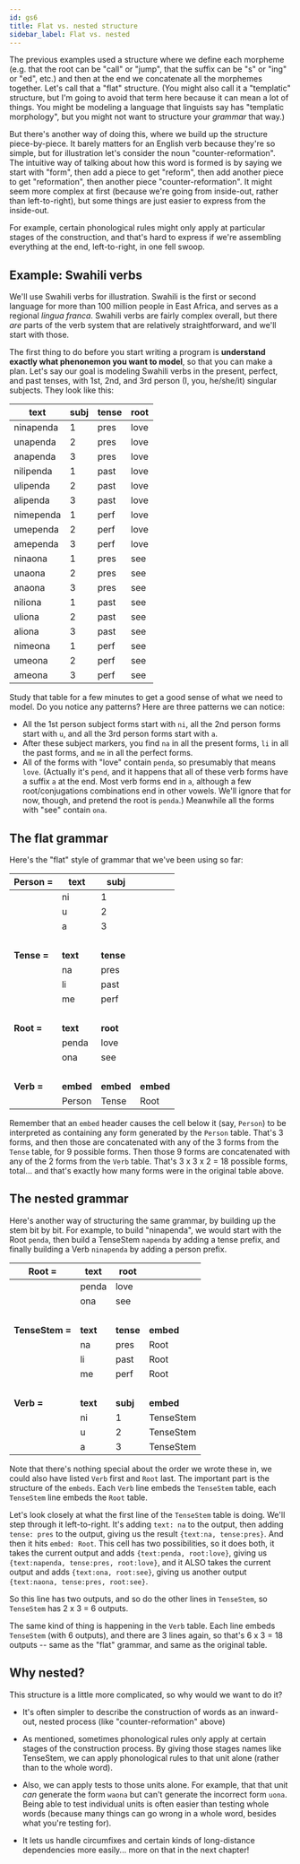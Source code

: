 ```yaml
---
id: gs6
title: Flat vs. nested structure
sidebar_label: Flat vs. nested
---
```


The previous examples used a structure where we define each morpheme (e.g. that the root can be "call" or "jump", that the suffix can be "s" or "ing" or "ed", etc.) and then at the end we concatenate all the morphemes together.  Let's call that a "flat" structure.  (You might also call it a "templatic" structure, but I'm going to avoid that term here because it can mean a lot of things.  You might be modeling a language that linguists say has "templatic morphology", but you might not want to structure your *grammar* that way.)

But there's another way of doing this, where we build up the structure piece-by-piece.  It barely matters for an English verb because they're so simple, but for illustration let's consider the noun "counter-reformation".  The intuitive way of talking about how this word is formed is by saying we start with "form", then add a piece to get "reform", then add another piece to get "reformation", then another piece "counter-reformation".  It might seem more complex at first (because we're going from inside-out, rather than left-to-right), but some things are just easier to express from the inside-out.

For example, certain phonological rules might only apply at particular stages of the construction, and that's hard to express if we're assembling everything at the end, left-to-right, in one fell swoop.

## Example: Swahili verbs

We'll use Swahili verbs for illustration.  Swahili is the first or second language for more than 100 million people in East Africa, and serves as a regional *lingua franca*.  Swahili verbs are fairly complex overall, but there *are* parts of the verb system that are relatively straightforward, and we'll start with those.  

The first thing to do before you start writing a program is **understand exactly what phenonemon you want to model**, so that you can make a plan.  Let's say our goal is modeling Swahili verbs in the present, perfect, and past tenses, with 1st, 2nd, and 3rd person (I, you, he/she/it) singular subjects.  They look like this:

| **text** | **subj** | **tense** | **root** |
|-----------|--------|-------|----|
| ninapenda | 1 | pres | love |
| unapenda | 2 | pres |  love |
| anapenda | 3 | pres |  love |
| nilipenda | 1 | past |  love |
| ulipenda | 2 | past |  love |
| alipenda | 3 | past | love |
| nimependa | 1 | perf | love |
| umependa | 2 | perf | love |
| amependa | 3 | perf | love |
| ninaona | 1 | pres | see |
| unaona | 2 | pres |  see |
| anaona | 3 | pres |  see |
| niliona | 1 | past |  see |
| uliona | 2 | past |  see |
| aliona | 3 | past |  see |
| nimeona | 1 | perf | see |
| umeona | 2 | perf |  see |
| ameona | 3 | perf | see |

Study that table for a few minutes to get a good sense of what we need to model.  Do you notice any patterns?  Here are three patterns we can notice:

* All the 1st person subject forms start with ``ni``, all the 2nd person forms start with ``u``, and all the 3rd person forms start with ``a``.  
* After these subject markers, you find ``na`` in all the present forms, ``li`` in all the past forms, and ``me`` in all the perfect forms.
* All of the forms with "love" contain ``penda``, so presumably that means ``love``.  (Actually it's ``pend``, and it happens that all of these verb forms have a suffix ``a`` at the end.  Most verb forms end in ``a``, although a few root/conjugations combinations end in other vowels.  We'll ignore that for now, though, and pretend the root is ``penda``.)  Meanwhile all the forms with "see" contain ``ona``.

## The flat grammar

Here's the "flat" style of grammar that we've been using so far:

| **Person =** | **text** | **subj** |   |
|----|----|----|-----|
|    | ni  | 1 |
|    | u  | 2 |
|    | a  | 3 |
| &nbsp; |
| **Tense =** | **text** | **tense** |
|    | na  | pres |
|    | li  | past |
|    | me | perf |
| &nbsp; |
| **Root =** | **text** | **root** |
|    | penda  | love |
|    | ona  | see |
| &nbsp; |
| **Verb =** | **embed** | **embed** | **embed** |
|           | Person | Tense | Root |

Remember that an `embed` header causes the cell below it (say, `Person`) to be interpreted as containing any form generated by the `Person` table.  That's 3 forms, and then those are concatenated with any of the 3 forms from the `Tense` table, for 9 possible forms.  Then those 9 forms are concatenated with any of the 2 forms from the `Verb` table.  That's 3 x 3 x 2 = 18 possible forms, total... and that's exactly how many forms were in the original table above.

## The nested grammar

Here's another way of structuring the same grammar, by building up the stem bit by bit.  For example, to build "ninapenda", we would start with the Root `penda`, then build a TenseStem `napenda` by adding a tense prefix, and finally building a Verb `ninapenda` by adding a person prefix.

| **Root =** | **text** | **root** | |
|----|----|-----|-----| 
|    | penda  | love |
|    | ona  | see |
| &nbsp; |
| **TenseStem =** | **text** | **tense** | **embed** |
|    | na  | pres | Root |
|    | li  | past | Root |
|    | me | perf | Root |
| &nbsp; |
| **Verb =** | **text** | **subj** | **embed** |
|    | ni  | 1 | TenseStem |
|    | u  | 2 | TenseStem |
|    | a  | 3 | TenseStem |

Note that there's nothing special about the order we wrote these in, we could also have listed `Verb` first and `Root` last.  The important part is the structure of the `embeds`.  Each `Verb` line embeds the `TenseStem` table, each `TenseStem` line embeds the `Root` table.

Let's look closely at what the first line of the `TenseStem` table is doing.  We'll step through it left-to-right.  It's adding `text: na` to the output, then adding `tense: pres` to the output, giving us the result `{text:na, tense:pres}`.  And then it hits `embed: Root`. This cell has two possibilities, so it does both, it takes the current output and adds `{text:penda, root:love}`, giving us `{text:napenda, tense:pres, root:love}`, and it ALSO takes the current output and adds `{text:ona, root:see}`, giving us another output `{text:naona, tense:pres, root:see}`.

So this line has two outputs, and so do the other lines in `TenseStem`, so `TenseStem` has 2 x 3 = 6 outputs.

The same kind of thing is happening in the `Verb` table.  Each line embeds `TenseStem` (with 6 outputs), and there are 3 lines again, so that's 6 x 3 = 18 outputs -- same as the "flat" grammar, and same as the original table.

## Why nested?

This structure is a little more complicated, so why would we want to do it?  

* It's often simpler to describe the construction of words as an inward-out, nested process (like "counter-reformation" above)

* As mentioned, sometimes phonological rules only apply at certain stages of the construction process.  By giving those stages names like TenseStem, we can apply phonological rules to that unit alone (rather than to the whole word).

* Also, we can apply tests to those units alone.  For example, that that unit *can* generate the form `waona` but can't generate the incorrect form `uona`.  Being able to test individual units is often easier than testing whole words (because many things can go wrong in a whole word, besides what you're testing for).  

* It lets us handle circumfixes and certain kinds of long-distance dependencies more easily... more on that in the next chapter!
